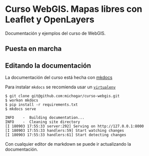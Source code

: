 # Curso WebGIS. Mapas libres con Leaflet y OpenLayers

Documentación y ejemplos del curso de WebGIS.

## Puesta en marcha

## Editando la documentación
La documentación del curso está hecha con [mkdocs](https://www.mkdocs.org/)

Para instalar `mkdocs` se recomienda usar un [`virtualenv`](https://virtualenvwrapper.readthedocs.io/en/latest/)

```
$ git clone git@github.com:michogar/curso-webgis.git
$ workon mkdocs
$ pip install -r requirements.txt
$ mkdocs serve

INFO    -  Building documentation... 
INFO    -  Cleaning site directory 
[I 180903 17:55:33 server:292] Serving on http://127.0.0.1:8000
[I 180903 17:55:33 handlers:59] Start watching changes
[I 180903 17:55:33 handlers:61] Start detecting changes

```

Con cualquier editor de markdown se puede ir actualizando la documentación.